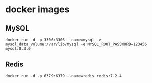 # docker images

## MySQL

```shell
docker run -d -p 3306:3306 --name=mysql -v mysql_data_volume:/var/lib/mysql -e MYSQL_ROOT_PASSWORD=123456 mysql:8.3.0
```

## Redis

```shell
docker run -d -p 6379:6379 --name=redis redis:7.2.4
```